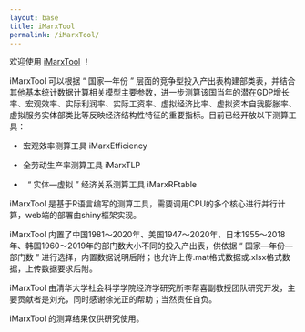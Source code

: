 ```yaml
---
layout: base
title: iMarxTool
permalink: /iMarxTool/
---
```


欢迎使用 [iMarxTool](http://39.98.141.84:3838/iMarxTool/) ！

iMarxTool 可以根据 “ 国家—年份 ” 层面的竞争型投入产出表构建部类表，并结合其他基本统计数据计算相关模型主要参数，进一步测算该国当年的潜在GDP增长率、宏观效率、实际利润率、实际工资率、虚拟经济比率、虚拟资本自我膨胀率、虚拟服务实体部类比等反映经济结构性特征的重要指标。目前已经开放以下测算工具：

- 宏观效率测算工具 iMarxEfficiency

- 全劳动生产率测算工具 iMarxTLP

- &nbsp; “ 实体—虚拟 ” 经济关系测算工具 iMarxRFtable


iMarxTool 是基于R语言编写的测算工具，需要调用CPU的多个核心进行并行计算，web端的部署由shiny框架实现。

iMarxTool 内置了中国1981～2020年、美国1947～2020年、日本1955～2018年、韩国1960～2019年的部门数大小不同的投入产出表，供依据 “ 国家—年份—部门数 ” 进行选择，内置数据说明后附；也允许上传.mat格式数据或.xlsx格式数据，上传数据要求后附。

iMarxTool 由清华大学社会科学学院经济学研究所李帮喜副教授团队研究开发，主要贡献者是刘充，同时感谢徐光正的帮助；当然责任自负。

iMarxTool 的测算结果仅供研究使用。

